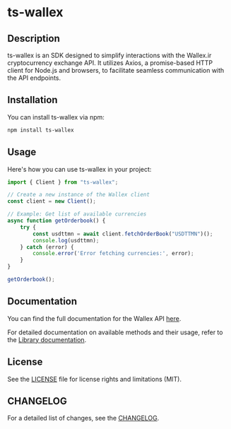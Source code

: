 # ts-wallex

## Description

ts-wallex is an SDK designed to simplify interactions with the Wallex.ir cryptocurrency exchange API. It utilizes Axios, a promise-based HTTP client for Node.js and browsers, to facilitate seamless communication with the API endpoints.

## Installation

You can install ts-wallex via npm:

```bash
npm install ts-wallex
```

## Usage

Here's how you can use ts-wallex in your project:

```typescript
import { Client } from "ts-wallex";

// Create a new instance of the Wallex client
const client = new Client();

// Example: Get list of available currencies
async function getOrderbook() {
    try {
        const usdttmn = await client.fetchOrderBook("USDTTMN")();
        console.log(usdttmn);
    } catch (error) {
        console.error('Error fetching currencies:', error);
    }
}

getOrderbook();
```

## Documentation

You can find the full documentation for the Wallex API [here](https://api-docs.wallex.ir).

For detailed documentation on available methods and their usage, refer to the [Library documentation](https://amiwrpremium.github.io/ts-wallex/).

## License

See the [LICENSE](LICENSE) file for license rights and limitations (MIT).

## CHANGELOG

For a detailed list of changes, see the [CHANGELOG](CHANGELOG.md).
